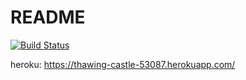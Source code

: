 # README

[![Build Status](https://travis-ci.org/hjrt/workshops.svg?branch=master)](https://travis-ci.org/hjrt/workshops)

heroku: https://thawing-castle-53087.herokuapp.com/
